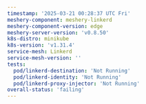 ```yaml
---
timestamp: '2025-03-21 00:28:37 UTC Fri'
meshery-component: meshery-linkerd
meshery-component-version: edge
meshery-server-version: 'v0.8.50'
k8s-distro: minikube
k8s-version: 'v1.31.4'
service-mesh: Linkerd
service-mesh-version: ''
tests:
  pod/linkerd-destination: 'Not Running'
  pod/linkerd-identity: 'Not Running'
  pod/linkerd-proxy-injector: 'Not Running'
overall-status: 'failing'
---
```

